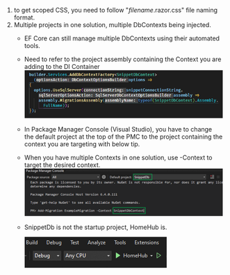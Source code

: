 1. to get scoped CSS, you need to follow "*filename*.razor.css" file naming format.
2. Multiple projects in one solution, multiple DbContexts being injected.
      - EF Core can still manage multiple DbContexts using their automated tools.
      - Need to refer to the project assembly containing the Context you are adding to the DI Container
        ![Point At Assembly](NonWebAssets/PointAtAssembly.png)
      - In Package Manager Console (Visual Studio), you have to change the default project at the top of the PMC to the project containing the context you are targeting with below tip.
      - When you have multiple Contexts in one solution, use -Context to target the desired context.
        ![Package Manager In Sync](NonWebAssets/PmcInSync.png)
      - SnippetDb is not the startup project, HomeHub is.

        ![StartupProject](NonWebAssets/StartupProject.png)